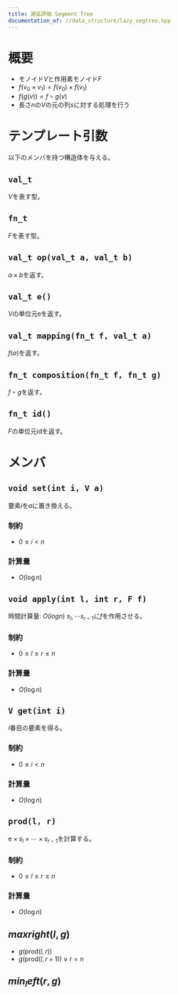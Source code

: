 ```yaml
---
title: 遅延評価 Segment Tree
documentation_of: //data_structure/lazy_segtree.hpp
---
```


# 概要
- モノイド$V$と作用素モノイド$F$
- $f(v_0 \times v_1) = f(v_0) \times f(v_1)$
- $f(g(v)) = f \circ g(v)$
- 長さ$n$の$V$の元の列$s$に対する処理を行う

# テンプレート引数
以下のメンバを持つ構造体を与える。

## `val_t`
$V$を表す型。

## `fn_t`
$F$を表す型。

## `val_t op(val_t a, val_t b)`
$a \times b$を返す。

## `val_t e()`
$V$の単位元$\mathrm{e}$を返す。

## `val_t mapping(fn_t f, val_t a)`
$f(a)$を返す。

## `fn_t composition(fn_t f, fn_t g)`
$f \circ g$を返す。

## `fn_t id()`
$F$の単位元$\mathrm{id}$を返す。

# メンバ
## `void set(int i, V a)`
要素$i$を$a$に置き換える。

### 制約
- $0 \leq i < n$

### 計算量
- $O(\log n)$  

## `void apply(int l, int r, F f)`
時間計算量: $O(log n)$
$s_l, \cdots s_{r-1}$に$f$を作用させる。

### 制約
- $0 \leq l \leq r \leq n$

### 計算量
- $O(\log n)$

## `V get(int i)`
$i$番目の要素を得る。

### 制約
- $0 \leq i < n$

### 計算量
- $O(\log n)$

## `prod(l, r)`
$\mathrm{e} \times s_l \times \cdots \times s_{r-1}$を計算する。

### 制約
- $0 \leq l \leq r \leq n$

### 計算量
- $O(\log n)$

## $max right(l, g)$

- $g(\mathrm{prod}(l, r))$
- $g(\mathrm{prod}(l, r + 1)) \lor r = n$

## $min_left(r, g)$
